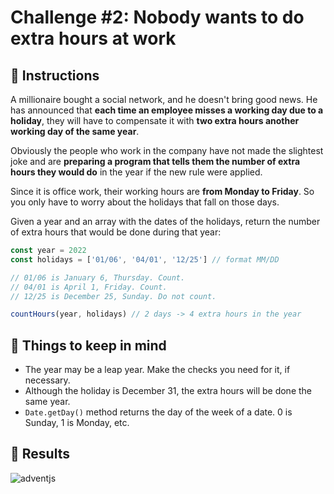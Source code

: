 # Challenge #2: Nobody wants to do extra hours at work 

## 📖 Instructions

A millionaire bought a social network, and he doesn't bring good news. He has announced that **each time an employee misses a working day due to a holiday**, they will have to compensate it with **two extra hours another working day of the same year**.

Obviously the people who work in the company have not made the slightest joke and are **preparing a program that tells them the number of extra hours they would do** in the year if the new rule were applied.

Since it is office work, their working hours are **from Monday to Friday**. So you only have to worry about the holidays that fall on those days.

Given a year and an array with the dates of the holidays, return the number of extra hours that would be done during that year:

```js
const year = 2022
const holidays = ['01/06', '04/01', '12/25'] // format MM/DD

// 01/06 is January 6, Thursday. Count.
// 04/01 is April 1, Friday. Count.
// 12/25 is December 25, Sunday. Do not count.

countHours(year, holidays) // 2 days -> 4 extra hours in the year
```

## 📝 Things to keep in mind

- The year may be a leap year. Make the checks you need for it, if necessary.
- Although the holiday is December 31, the extra hours will be done the same year.
- `Date.getDay()` method returns the day of the week of a date. 0 is Sunday, 1 is Monday, etc.

## 📜 Results

![adventjs]()